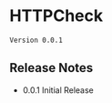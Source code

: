 HTTPCheck
==================================================


`Version 0.0.1`


Release Notes
---

* 0.0.1
Initial Release




